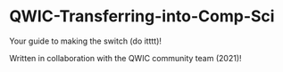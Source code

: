 # QWIC-Transferring-into-Comp-Sci
Your guide to making the switch (do itttt)! 

Written in collaboration with the QWIC community team (2021)! 
